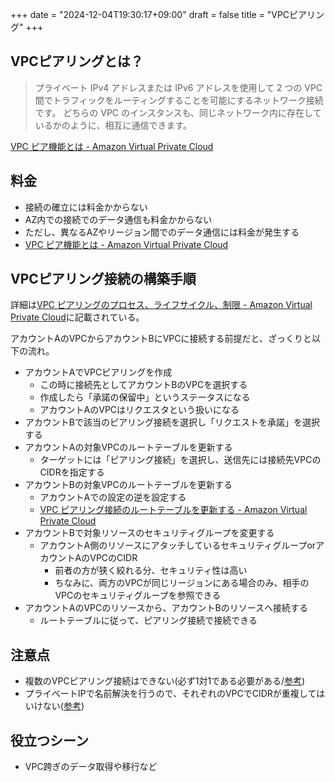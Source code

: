 +++
date = "2024-12-04T19:30:17+09:00"
draft = false
title = "VPCピアリング"
+++


## VPCピアリングとは？

> プライベート IPv4 アドレスまたは IPv6 アドレスを使用して 2 つの VPC 間でトラフィックをルーティングすることを可能にするネットワーク接続です。
> どちらの VPC のインスタンスも、同じネットワーク内に存在しているかのように、相互に通信できます。

[VPC ピア機能とは - Amazon Virtual Private Cloud](https://docs.aws.amazon.com/ja_jp/vpc/latest/peering/what-is-vpc-peering.html)

## 料金

- 接続の確立には料金かからない
- AZ内での接続でのデータ通信も料金かからない
- ただし、異なるAZやリージョン間でのデータ通信には料金が発生する
- [VPC ピア機能とは - Amazon Virtual Private Cloud](https://docs.aws.amazon.com/ja_jp/vpc/latest/peering/what-is-vpc-peering.html)

## VPCピアリング接続の構築手順

詳細は[VPC ピアリングのプロセス、ライフサイクル、制限 - Amazon Virtual Private Cloud](https://docs.aws.amazon.com/ja_jp/vpc/latest/peering/vpc-peering-basics.html)に記載されている。

アカウントAのVPCからアカウントBにVPCに接続する前提だと、ざっくりと以下の流れ。

- アカウントAでVPCピアリングを作成
  - この時に接続先としてアカウントBのVPCを選択する
  - 作成したら「承諾の保留中」というステータスになる
  - アカウントAのVPCはリクエスタという扱いになる
- アカウントBで該当のピアリング接続を選択し「リクエストを承諾」を選択する
- アカウントAの対象VPCのルートテーブルを更新する
  - ターゲットには「ピアリング接続」を選択し、送信先には接続先VPCのCIDRを指定する
- アカウントBの対象VPCのルートテーブルを更新する
  - アカウントAでの設定の逆を設定する
  - [VPC ピアリング接続のルートテーブルを更新する - Amazon Virtual Private Cloud](https://docs.aws.amazon.com/ja_jp/vpc/latest/peering/vpc-peering-routing.html)
- アカウントBで対象リソースのセキュリティグループを変更する
  - アカウントA側のリソースにアタッチしているセキュリティグループorアカウントAのVPCのCIDR
    - 前者の方が狭く絞れる分、セキュリティ性は高い
    - ちなみに、両方のVPCが同じリージョンにある場合のみ、相手のVPCのセキュリティグループを参照できる
- アカウントAのVPCのリソースから、アカウントBのリソースへ接続する
  - ルートテーブルに従って、ピアリング接続で接続できる

## 注意点

- 複数のVPCピアリング接続はできない(必ず1対1である必要がある/[参考](https://docs.aws.amazon.com/ja_jp/vpc/latest/peering/vpc-peering-basics.html#vpc-peering-basics-multiple))
- プライベートIPで名前解決を行うので、それぞれのVPCでCIDRが重複してはいけない([参考](https://docs.aws.amazon.com/ja_jp/vpc/latest/peering/vpc-peering-basics.html#:~:text=%E3%82%A2%E3%82%AF%E3%82%BB%E3%83%97%E3%82%BF%20VPC%20%E3%81%AF%E3%83%AA%E3%82%AF%E3%82%A8%E3%82%B9%E3%82%BF%20VPC%20%E3%81%AE%20CIDR%20%E3%83%96%E3%83%AD%E3%83%83%E3%82%AF%E3%81%A8%E9%87%8D%E8%A4%87%E3%81%99%E3%82%8B%20CIDR%20%E3%83%96%E3%83%AD%E3%83%83%E3%82%AF%E3%82%92%E4%BF%9D%E6%8C%81%E3%81%99%E3%82%8B%E3%81%93%E3%81%A8%E3%81%AF%E3%81%A7%E3%81%8D%E3%81%BE%E3%81%9B%E3%82%93%E3%80%82))

## 役立つシーン

- VPC跨ぎのデータ取得や移行など
